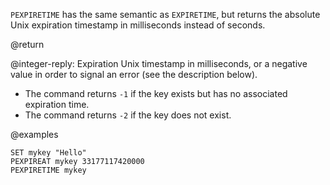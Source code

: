 `PEXPIRETIME` has the same semantic as `EXPIRETIME`, but returns the absolute Unix expiration timestamp in milliseconds instead of seconds.

@return

@integer-reply: Expiration Unix timestamp in milliseconds, or a negative value in order to signal an error (see the description below).
* The command returns `-1` if the key exists but has no associated expiration time.
* The command returns `-2` if the key does not exist.

@examples

```cli
SET mykey "Hello"
PEXPIREAT mykey 33177117420000
PEXPIRETIME mykey
```
